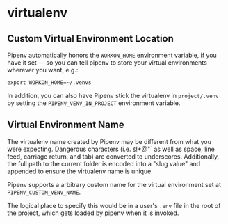 # virtualenv

## Custom Virtual Environment Location

Pipenv automatically honors the `WORKON_HOME` environment variable, if you
have it set — so you can tell pipenv to store your virtual environments
wherever you want, e.g.:

    export WORKON_HOME=~/.venvs

In addition, you can also have Pipenv stick the virtualenv in `project/.venv` by setting the `PIPENV_VENV_IN_PROJECT` environment variable.

## Virtual Environment Name

The virtualenv name created by Pipenv may be different from what you were expecting.
Dangerous characters (i.e. `$`!*@"` as well as space, line feed, carriage return,
and tab) are converted to underscores. Additionally, the full path to the current
folder is encoded into a "slug value" and appended to ensure the virtualenv name
is unique.

Pipenv supports a arbitrary custom name for the virtual environment set at `PIPENV_CUSTOM_VENV_NAME`.

The logical place to specify this would be in a user's `.env` file in the root of the project, which gets loaded by pipenv when it is invoked.
